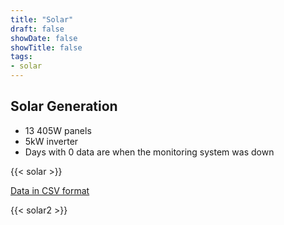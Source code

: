 ```yaml
---
title: "Solar"
draft: false
showDate: false
showTitle: false
tags:
- solar
---
```


## Solar Generation

- 13 405W panels
- 5kW inverter
- Days with 0 data are when the monitoring system was down

{{< solar >}}

[Data in CSV format](https://raw.githubusercontent.com/domgoodwin/go-automation/main/data.csv)

{{< solar2 >}}
